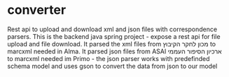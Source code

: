 # converter
Rest api to upload and download xml and json files with correspondence parsers.
This is the backend java spring project - expose a rest api for file upload and file download.
It parsed the xml files from מכון לחקר הקיבוץ to marcxml needed in Alma.
It parsed json files from ASAI ארכיון הסיפור העממי to marcxml needed im Primo - 
the json parser works with predefinded schema model and uses gson to convert the data from json to our model
